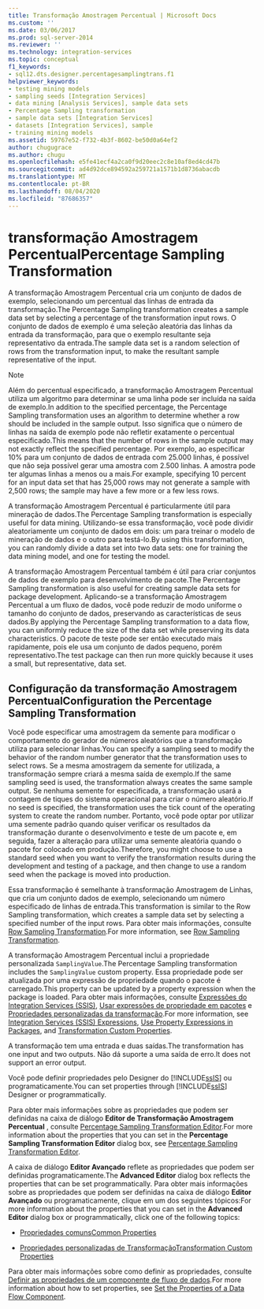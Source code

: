 ```yaml
---
title: Transformação Amostragem Percentual | Microsoft Docs
ms.custom: ''
ms.date: 03/06/2017
ms.prod: sql-server-2014
ms.reviewer: ''
ms.technology: integration-services
ms.topic: conceptual
f1_keywords:
- sql12.dts.designer.percentagesamplingtrans.f1
helpviewer_keywords:
- testing mining models
- sampling seeds [Integration Services]
- data mining [Analysis Services], sample data sets
- Percentage Sampling transformation
- sample data sets [Integration Services]
- datasets [Integration Services], sample
- training mining models
ms.assetid: 59767e52-f732-4b3f-8602-be50d0a64ef2
author: chugugrace
ms.author: chugu
ms.openlocfilehash: e5fe41ecf4a2ca0f9d20eec2c8e10af8ed4cd47b
ms.sourcegitcommit: ad4d92dce894592a259721a1571b1d8736abacdb
ms.translationtype: MT
ms.contentlocale: pt-BR
ms.lasthandoff: 08/04/2020
ms.locfileid: "87686357"
---
```

# <a name="percentage-sampling-transformation"></a><span data-ttu-id="a7b4d-102">transformação Amostragem Percentual</span><span class="sxs-lookup"><span data-stu-id="a7b4d-102">Percentage Sampling Transformation</span></span>
  <span data-ttu-id="a7b4d-103">A transformação Amostragem Percentual cria um conjunto de dados de exemplo, selecionando um percentual das linhas de entrada da transformação.</span><span class="sxs-lookup"><span data-stu-id="a7b4d-103">The Percentage Sampling transformation creates a sample data set by selecting a percentage of the transformation input rows.</span></span> <span data-ttu-id="a7b4d-104">O conjunto de dados de exemplo é uma seleção aleatória das linhas da entrada da transformação, para que o exemplo resultante seja representativo da entrada.</span><span class="sxs-lookup"><span data-stu-id="a7b4d-104">The sample data set is a random selection of rows from the transformation input, to make the resultant sample representative of the input.</span></span>  
  
> [!NOTE]  
>  <span data-ttu-id="a7b4d-105">Além do percentual especificado, a transformação Amostragem Percentual utiliza um algoritmo para determinar se uma linha pode ser incluída na saída de exemplo.</span><span class="sxs-lookup"><span data-stu-id="a7b4d-105">In addition to the specified percentage, the Percentage Sampling transformation uses an algorithm to determine whether a row should be included in the sample output.</span></span> <span data-ttu-id="a7b4d-106">Isso significa que o número de linhas na saída de exemplo pode não refletir exatamente o percentual especificado.</span><span class="sxs-lookup"><span data-stu-id="a7b4d-106">This means that the number of rows in the sample output may not exactly reflect the specified percentage.</span></span> <span data-ttu-id="a7b4d-107">Por exemplo, ao especificar 10% para um conjunto de dados de entrada com 25.000 linhas, é possível que não seja possível gerar uma amostra com 2.500 linhas. A amostra pode ter algumas linhas a menos ou a mais.</span><span class="sxs-lookup"><span data-stu-id="a7b4d-107">For example, specifying 10 percent for an input data set that has 25,000 rows may not generate a sample with 2,500 rows; the sample may have a few more or a few less rows.</span></span>  
  
 <span data-ttu-id="a7b4d-108">A transformação Amostragem Percentual é particularmente útil para mineração de dados.</span><span class="sxs-lookup"><span data-stu-id="a7b4d-108">The Percentage Sampling transformation is especially useful for data mining.</span></span> <span data-ttu-id="a7b4d-109">Utilizando-se essa transformação, você pode dividir aleatoriamente um conjunto de dados em dois: um para treinar o modelo de mineração de dados e o outro para testá-lo.</span><span class="sxs-lookup"><span data-stu-id="a7b4d-109">By using this transformation, you can randomly divide a data set into two data sets: one for training the data mining model, and one for testing the model.</span></span>  
  
 <span data-ttu-id="a7b4d-110">A transformação Amostragem Percentual também é útil para criar conjuntos de dados de exemplo para desenvolvimento de pacote.</span><span class="sxs-lookup"><span data-stu-id="a7b4d-110">The Percentage Sampling transformation is also useful for creating sample data sets for package development.</span></span> <span data-ttu-id="a7b4d-111">Aplicando-se a transformação Amostragem Percentual a um fluxo de dados, você pode reduzir de modo uniforme o tamanho do conjunto de dados, preservando as características de seus dados.</span><span class="sxs-lookup"><span data-stu-id="a7b4d-111">By applying the Percentage Sampling transformation to a data flow, you can uniformly reduce the size of the data set while preserving its data characteristics.</span></span> <span data-ttu-id="a7b4d-112">O pacote de teste pode ser então executado mais rapidamente, pois ele usa um conjunto de dados pequeno, porém representativo.</span><span class="sxs-lookup"><span data-stu-id="a7b4d-112">The test package can then run more quickly because it uses a small, but representative, data set.</span></span>  
  
## <a name="configuration-the-percentage-sampling-transformation"></a><span data-ttu-id="a7b4d-113">Configuração da transformação Amostragem Percentual</span><span class="sxs-lookup"><span data-stu-id="a7b4d-113">Configuration the Percentage Sampling Transformation</span></span>  
 <span data-ttu-id="a7b4d-114">Você pode especificar uma amostragem da semente para modificar o comportamento do gerador de números aleatórios que a transformação utiliza para selecionar linhas.</span><span class="sxs-lookup"><span data-stu-id="a7b4d-114">You can specify a sampling seed to modify the behavior of the random number generator that the transformation uses to select rows.</span></span> <span data-ttu-id="a7b4d-115">Se a mesma amostragem da semente for utilizada, a transformação sempre criará a mesma saída de exemplo.</span><span class="sxs-lookup"><span data-stu-id="a7b4d-115">If the same sampling seed is used, the transformation always creates the same sample output.</span></span> <span data-ttu-id="a7b4d-116">Se nenhuma semente for especificada, a transformação usará a contagem de tiques do sistema operacional para criar o número aleatório.</span><span class="sxs-lookup"><span data-stu-id="a7b4d-116">If no seed is specified, the transformation uses the tick count of the operating system to create the random number.</span></span> <span data-ttu-id="a7b4d-117">Portanto, você pode optar por utilizar uma semente padrão quando quiser verificar os resultados da transformação durante o desenvolvimento e teste de um pacote e, em seguida, fazer a alteração para utilizar uma semente aleatória quando o pacote for colocado em produção.</span><span class="sxs-lookup"><span data-stu-id="a7b4d-117">Therefore, you might choose to use a standard seed when you want to verify the transformation results during the development and testing of a package, and then change to use a random seed when the package is moved into production.</span></span>  
  
 <span data-ttu-id="a7b4d-118">Essa transformação é semelhante à transformação Amostragem de Linhas, que cria um conjunto dados de exemplo, selecionando um número especificado de linhas de entrada.</span><span class="sxs-lookup"><span data-stu-id="a7b4d-118">This transformation is similar to the Row Sampling transformation, which creates a sample data set by selecting a specified number of the input rows.</span></span> <span data-ttu-id="a7b4d-119">Para obter mais informações, consulte [Row Sampling Transformation](row-sampling-transformation.md).</span><span class="sxs-lookup"><span data-stu-id="a7b4d-119">For more information, see [Row Sampling Transformation](row-sampling-transformation.md).</span></span>  
  
 <span data-ttu-id="a7b4d-120">A transformação Amostragem Percentual inclui a propriedade personalizada `SamplingValue`.</span><span class="sxs-lookup"><span data-stu-id="a7b4d-120">The Percentage Sampling transformation includes the `SamplingValue` custom property.</span></span> <span data-ttu-id="a7b4d-121">Essa propriedade pode ser atualizada por uma expressão de propriedade quando o pacote é carregado.</span><span class="sxs-lookup"><span data-stu-id="a7b4d-121">This property can be updated by a property expression when the package is loaded.</span></span> <span data-ttu-id="a7b4d-122">Para obter mais informações, consulte [Expressões do Integration Services &#40;SSIS&#41;](../../expressions/integration-services-ssis-expressions.md), [Usar expressões de propriedade em pacotes](../../expressions/use-property-expressions-in-packages.md) e [Propriedades personalizadas da transformação](transformation-custom-properties.md).</span><span class="sxs-lookup"><span data-stu-id="a7b4d-122">For more information, see [Integration Services &#40;SSIS&#41; Expressions](../../expressions/integration-services-ssis-expressions.md), [Use Property Expressions in Packages](../../expressions/use-property-expressions-in-packages.md), and [Transformation Custom Properties](transformation-custom-properties.md).</span></span>  
  
 <span data-ttu-id="a7b4d-123">A transformação tem uma entrada e duas saídas.</span><span class="sxs-lookup"><span data-stu-id="a7b4d-123">The transformation has one input and two outputs.</span></span> <span data-ttu-id="a7b4d-124">Não dá suporte a uma saída de erro.</span><span class="sxs-lookup"><span data-stu-id="a7b4d-124">It does not support an error output.</span></span>  
  
 <span data-ttu-id="a7b4d-125">Você pode definir propriedades pelo Designer do [!INCLUDE[ssIS](../../../includes/ssis-md.md)] ou programaticamente.</span><span class="sxs-lookup"><span data-stu-id="a7b4d-125">You can set properties through [!INCLUDE[ssIS](../../../includes/ssis-md.md)] Designer or programmatically.</span></span>  
  
 <span data-ttu-id="a7b4d-126">Para obter mais informações sobre as propriedades que podem ser definidas na caixa de diálogo **Editor de Transformação Amostragem Percentual** , consulte [Percentage Sampling Transformation Editor](../../percentage-sampling-transformation-editor.md).</span><span class="sxs-lookup"><span data-stu-id="a7b4d-126">For more information about the properties that you can set in the **Percentage Sampling Transformation Editor** dialog box, see [Percentage Sampling Transformation Editor](../../percentage-sampling-transformation-editor.md).</span></span>  
  
 <span data-ttu-id="a7b4d-127">A caixa de diálogo **Editor Avançado** reflete as propriedades que podem ser definidas programaticamente.</span><span class="sxs-lookup"><span data-stu-id="a7b4d-127">The **Advanced Editor** dialog box reflects the properties that can be set programmatically.</span></span> <span data-ttu-id="a7b4d-128">Para obter mais informações sobre as propriedades que podem ser definidas na caixa de diálogo **Editor Avançado** ou programaticamente, clique em um dos seguintes tópicos:</span><span class="sxs-lookup"><span data-stu-id="a7b4d-128">For more information about the properties that you can set in the **Advanced Editor** dialog box or programmatically, click one of the following topics:</span></span>  
  
-   [<span data-ttu-id="a7b4d-129">Propriedades comuns</span><span class="sxs-lookup"><span data-stu-id="a7b4d-129">Common Properties</span></span>](../../common-properties.md)  
  
-   [<span data-ttu-id="a7b4d-130">Propriedades personalizadas de Transformação</span><span class="sxs-lookup"><span data-stu-id="a7b4d-130">Transformation Custom Properties</span></span>](transformation-custom-properties.md)  
  
 <span data-ttu-id="a7b4d-131">Para obter mais informações sobre como definir as propriedades, consulte [Definir as propriedades de um componente de fluxo de dados](../set-the-properties-of-a-data-flow-component.md).</span><span class="sxs-lookup"><span data-stu-id="a7b4d-131">For more information about how to set properties, see [Set the Properties of a Data Flow Component](../set-the-properties-of-a-data-flow-component.md).</span></span>  
  
  
